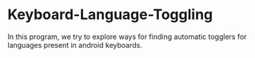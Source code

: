 # Keyboard-Language-Toggling
In this program, we try to explore ways for finding automatic togglers for languages present in android keyboards.
